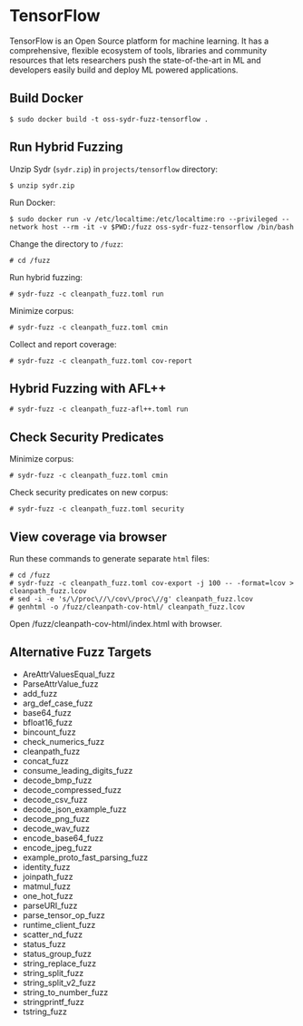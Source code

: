 # TensorFlow

TensorFlow is an Open Source platform for machine learning. It has a comprehensive, flexible ecosystem of tools, libraries and community resources that lets researchers push the state-of-the-art in ML and developers easily build and deploy ML powered applications.

## Build Docker

    $ sudo docker build -t oss-sydr-fuzz-tensorflow .

## Run Hybrid Fuzzing

Unzip Sydr (`sydr.zip`) in `projects/tensorflow` directory:

    $ unzip sydr.zip

Run Docker:

    $ sudo docker run -v /etc/localtime:/etc/localtime:ro --privileged --network host --rm -it -v $PWD:/fuzz oss-sydr-fuzz-tensorflow /bin/bash

Change the directory to `/fuzz`:

    # cd /fuzz

Run hybrid fuzzing:

    # sydr-fuzz -c cleanpath_fuzz.toml run

Minimize corpus:

    # sydr-fuzz -c cleanpath_fuzz.toml cmin

Collect and report coverage:

    # sydr-fuzz -c cleanpath_fuzz.toml cov-report

## Hybrid Fuzzing with AFL++

    # sydr-fuzz -c cleanpath_fuzz-afl++.toml run

## Check Security Predicates

Minimize corpus:

    # sydr-fuzz -c cleanpath_fuzz.toml cmin

Check security predicates on new corpus:

    # sydr-fuzz -c cleanpath_fuzz.toml security

## View coverage via browser

Run these commands to generate separate `html` files:

    # cd /fuzz
    # sydr-fuzz -c cleanpath_fuzz.toml cov-export -j 100 -- -format=lcov > cleanpath_fuzz.lcov
    # sed -i -e 's/\/proc\//\/cov\/proc\//g' cleanpath_fuzz.lcov
    # genhtml -o /fuzz/cleanpath-cov-html/ cleanpath_fuzz.lcov

Open /fuzz/cleanpath-cov-html/index.html with browser.

## Alternative Fuzz Targets

* AreAttrValuesEqual_fuzz
* ParseAttrValue_fuzz
* add_fuzz
* arg_def_case_fuzz
* base64_fuzz
* bfloat16_fuzz
* bincount_fuzz
* check_numerics_fuzz
* cleanpath_fuzz
* concat_fuzz
* consume_leading_digits_fuzz
* decode_bmp_fuzz
* decode_compressed_fuzz
* decode_csv_fuzz
* decode_json_example_fuzz
* decode_png_fuzz
* decode_wav_fuzz
* encode_base64_fuzz
* encode_jpeg_fuzz
* example_proto_fast_parsing_fuzz
* identity_fuzz
* joinpath_fuzz
* matmul_fuzz
* one_hot_fuzz
* parseURI_fuzz
* parse_tensor_op_fuzz
* runtime_client_fuzz
* scatter_nd_fuzz
* status_fuzz
* status_group_fuzz
* string_replace_fuzz
* string_split_fuzz
* string_split_v2_fuzz
* string_to_number_fuzz
* stringprintf_fuzz
* tstring_fuzz
